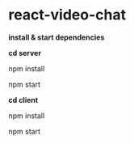 # react-video-chat

**install & start dependencies** 


**cd server**

npm install

npm start


**cd client**

npm install

npm start





